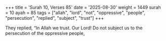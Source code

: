 +++
title = 'Surah 10, Verses 85'
date = '2025-08-30'
weight = 1449
surah = 10
ayah = 85
tags = ["allah", "lord", "not", "oppressive", "people", "persecution", "replied", "subject", "trust"]
+++

They replied, “In Allah we trust. Our Lord! Do not subject us to the persecution of the oppressive people,